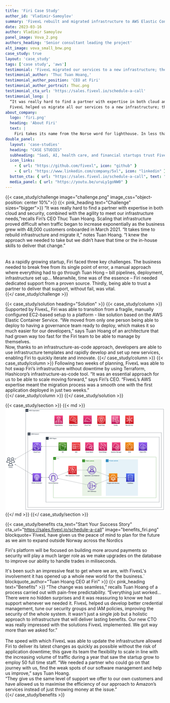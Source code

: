 ```yaml
---
title: 'Firi Case Study'
author_id: 'Vladimir-Samoylov' 
summary: 'FivexL rebuilt and migrated infrastructure to AWS Elastic Container Service for the Norwegian cryptocurrency exchange.'
date: 2023-03-16 
author: Vladimir Samoylov
panel_image: Vova_2.png
authors_heading: 'Senior consultant leading the project'
alt_image: vova_small_bnw.png
case_study: true
layout: 'case_study'
tags: ['case study', 'aws']
testimonial: 'FivexL migrated our services to a new infrastructure; the change was seamless. They think outside the box and are always there when we need.'
testimonial_author: 'Thuc Tuan Hoang,'
testimonial_author_position: 'CEO at Firi'
testimonial_author_portrait: Thuc.png
testimonial_cta_url: 'https://sales.fivexl.io/schedule-a-call'
testimonial_long: |
  “It was really hard to find a partner with expertise in both cloud and security, combined with the agility to meet our infrastructure needs.  
  FivexL helped us migrate all our services to a new infrastructure; the change was seamless. They think outside the box and are always there when we need them.”
about_company:
  logo: 'firi.png'
  heading: 'About Firi'
  text: |
    Firi takes its name from the Norse word for lighthouse. In less than two years it has become the leading light cryptocurrency exchange and custodial solution in Norway with over 185,000 customers enjoying the peace of mind provided by a fully insured platform. Registered with Finanstilsynet (the Financial Supervisory Authority of Norway), and focused on building trust into the complex world of crypto, Firi aims to build safe products with a localised infrastructure delivering the same assurances as a traditional bank.
double_panel:
  layout: 'case-studies'
  heading: "CASE STUDIES"
  subheading: "SaaS, AI, health care, and financial startups trust FivexL to build their infrastructure in AWS, empowering their businesses to grow faster. Learn how."
  icon_links:
    - { url: "https://github.com/fivexl", icon: "github" }
    - { url: "https://www.linkedin.com/company/5xl", icon: "linkedin" }
  button_cta: { url: "https://sales.fivexl.io/schedule-a-call", text: "Book a consultation" }
  media_panel: { url: "https://youtu.be/uruLy1goNW0" }
---
```

{{< case_study/challenge  image="challenge.png" image_css="object-position: center 10%">}}
{{< pink_heading text="Challenge"  sizes="bigger">}}
“It was really hard to find a partner with expertise in both cloud and security, combined with the agility to meet our infrastructure needs,”recalls Firi’s CEO Thuc Tuan Hoang. Scaling that infrastructure proved difficult when traffic began to increase exponentially as the business grew with 48,000 customers onboarded in March 2021. “It takes time to rebuild infrastructure and migrate it,” notes Tuan Hoang. “I knew the approach we needed to take but we didn’t have that time or the in-house skills to deliver that change.”<br/>
<br/>  
As a rapidly growing startup, Firi faced three key challenges. The business needed to break free from its single point of error, a manual approach where everything had to go through Tuan Hong – bill pipelines, deployment, infrastructure set up... Meanwhile, time was of the essence – Firi needed dedicated support from a proven source. Thirdly, being able to trust a partner to deliver that support, without fail, was vital.  
{{</ case_study/challenge >}}  

{{< case_study/solution heading="Solution" >}}
{{< case_study/column >}}
Supported by FivexL, Firi was able to transition from a fragile, manually configured EC2-based setup to a platform - like solution based on the AWS Elastic Container Service. “We moved from only one person being able to deploy to having a governance team ready to deploy, which makes it so much easier for our developers,” says Tuan Hoang of an architecture that had grown way too fast for the Firi team to be able to manage by themselves.<br/> 
Now, thanks to an infrastructure-as-code approach, developers are able to use infrastructure templates and rapidly develop and set up new services, enabling Firi to quickly iterate and innovate.
{{</ case_study/column >}}
{{< case_study/column >}}
Following two weeks of planning, FivexL was able to hot swap Firi’s infrastructure without downtime by using Terraform, Hashicorp’s infrastructure-as-code tool. “It was an essential approach for us to be able to scale moving forward,” says Firi’s CEO. “FivexL’s AWS expertise meant the migration process was a smooth one with the first application deployed in just two weeks.”  
{{</ case_study/column >}}
{{</ case_study/solution >}}

{{< case_study/section >}}
{{< md >}}![diagram](diagram_firi.png){{</ md >}}
{{</ case_study/section >}}

{{< case_study/benefits
    cta_text="Start Your Success Story"
    cta_url="https://sales.fivexl.io/schedule-a-call"
    image="benefits_firi.png"
    blockquote=`FivexL have given us the peace of mind to plan for the future as we aim to expand outside Norway across the Nordics

Firi's platform will be focused on building more around payments so security will play a much larger role as we make upgrades on the database to improve our ability to handle trades in miliseconds.

It's been such an impressive feat to get where we are, with FivexL's involvement it has opened up a whole new world for the business.`
    blockquote_author="Tuan Hoang CEO at Firi"
    >}}
{{< pink_heading text="Benefits" >}}
“The change was seamless,” recalls Tuan Hoang of a process carried out with pain-free predictability. “Everything just worked... There were no hidden surprises and it was reassuring to know we had support whenever we needed it. FivexL helped us develop better credential management, tune our security groups and IAM policies, improving the security of the whole system. It wasn’t just a single job but a holistic approach to infrastructure that will deliver lasting benefits. Our new CTO was really impressed with the solutions FivexL implemented. We got way more than we asked for.”<br/>   
The speed with which FivexL was able to update the infrastructure allowed Firi to deliver its latest changes as quickly as possible without the risk of application downtime; this gave its team the flexibility to scale in line with the increasing volume of traffic during a year that saw the startup grow to employ 50 full time staff. “We needed a partner who could go on that journey with us, find the weak spots of our software management and help us improve,” says Tuan Hoang.<br/> 
“They give us the same level of support we offer to our own customers and have allowed us to maximise the efficiency of our approach to Amazon’s services instead of just throwing money at the issue.”  
{{</ case_study/benefits >}}  


